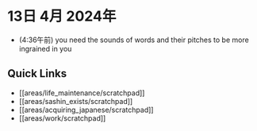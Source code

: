 # 13日 4月 2024年
- (4:36午前) you need the sounds of words and their pitches to be more ingrained in you
 



## Quick Links
- [[areas/life_maintenance/scratchpad]]
- [[areas/sashin_exists/scratchpad]]
- [[areas/acquiring_japanese/scratchpad]]
- [[areas/work/scratchpad]]
